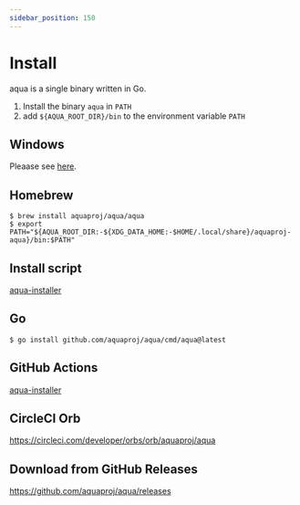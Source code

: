 ```yaml
---
sidebar_position: 150
---
```


# Install

aqua is a single binary written in Go.

1. Install the binary `aqua` in `PATH`
1. add `${AQUA_ROOT_DIR}/bin` to the environment variable `PATH`

## Windows

Pleaase see [here](/docs/reference/windows-support#how-to-install).

## Homebrew

```console
$ brew install aquaproj/aqua/aqua
$ export PATH="${AQUA_ROOT_DIR:-${XDG_DATA_HOME:-$HOME/.local/share}/aquaproj-aqua}/bin:$PATH"
```

## Install script

[aqua-installer](https://github.com/aquaproj/aqua-installer)

## Go

```console
$ go install github.com/aquaproj/aqua/cmd/aqua@latest
```

## GitHub Actions

[aqua-installer](https://github.com/aquaproj/aqua-installer)

## CircleCI Orb

https://circleci.com/developer/orbs/orb/aquaproj/aqua

## Download from GitHub Releases

https://github.com/aquaproj/aqua/releases
